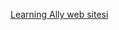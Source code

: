[Learning Ally web sitesi](http://go.microsoft.com/fwlink/?LinkID=239)

<!--HONumber=May16_HO2-->


